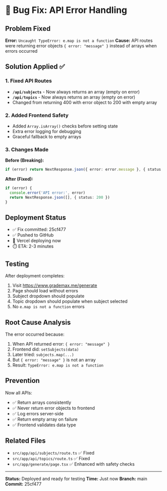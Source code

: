 # 🐛 Bug Fix: API Error Handling

## Problem Fixed
**Error:** `Uncaught TypeError: e.map is not a function`
**Cause:** API routes were returning error objects `{ error: "message" }` instead of arrays when errors occurred

## Solution Applied ✅

### 1. Fixed API Routes
- **`/api/subjects`** - Now always returns an array (empty on error)
- **`/api/topics`** - Now always returns an array (empty on error)
- Changed from returning 400 with error object to 200 with empty array

### 2. Added Frontend Safety
- Added `Array.isArray()` checks before setting state
- Extra error logging for debugging
- Graceful fallback to empty arrays

### 3. Changes Made

**Before (Breaking):**
```typescript
if (error) return NextResponse.json({ error: error.message }, { status: 400 })
```

**After (Fixed):**
```typescript
if (error) {
  console.error('API error:', error)
  return NextResponse.json([], { status: 200 })
}
```

## Deployment Status

- ✅ Fix committed: 25cf477
- ✅ Pushed to GitHub
- 🔄 Vercel deploying now
- ⏱️ ETA: 2-3 minutes

## Testing

After deployment completes:
1. Visit https://www.grademax.me/generate
2. Page should load without errors
3. Subject dropdown should populate
4. Topic dropdown should populate when subject selected
5. No `e.map is not a function` errors

## Root Cause Analysis

The error occurred because:
1. When API returned error: `{ error: "message" }`
2. Frontend did: `setSubjects(data)` 
3. Later tried: `subjects.map(...)` 
4. But `{ error: "message" }` is not an array
5. Result: `TypeError: e.map is not a function`

## Prevention

Now all APIs:
- ✅ Return arrays consistently
- ✅ Never return error objects to frontend
- ✅ Log errors server-side
- ✅ Return empty array on failure
- ✅ Frontend validates data type

## Related Files

- `src/app/api/subjects/route.ts` ✅ Fixed
- `src/app/api/topics/route.ts` ✅ Fixed
- `src/app/generate/page.tsx` ✅ Enhanced with safety checks

---

**Status:** Deployed and ready for testing
**Time:** Just now
**Branch:** main
**Commit:** 25cf477
